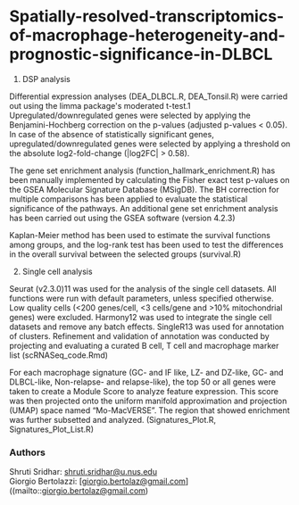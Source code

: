 # Spatially-resolved-transcriptomics-of-macrophage-heterogeneity-and-prognostic-significance-in-DLBCL


1. DSP analysis 


Differential expression analyses (DEA_DLBCL.R, DEA_Tonsil.R) were carried out using the limma package's moderated t-test.1 Upregulated/downregulated genes were selected by applying the Benjamini-Hochberg correction on the p-values (adjusted p-values < 0.05). In case of the absence of statistically significant genes, upregulated/downregulated genes were selected by applying a threshold on the absolute log2-fold-change (|log2FC| > 0.58).

The gene set enrichment analysis (function_hallmark_enrichment.R) has been manually implemented by calculating the Fisher exact test p-values on the GSEA Molecular Signature Database (MSigDB). The BH correction for multiple comparisons has been applied to evaluate the statistical significance of the pathways. An additional gene set enrichment analysis has been carried out using the GSEA software (version 4.2.3)

Kaplan-Meier method has been used to estimate the survival functions among groups, and the log-rank test has been used to test the differences in the overall survival between the selected groups (survival.R)

2. Single cell analysis 

Seurat (v2.3.0)11 was used for the analysis of the single cell datasets. All functions were run with default parameters, unless specified otherwise. Low quality cells (<200 genes/cell, <3 cells/gene and >10% mitochondrial genes) were excluded. Harmony12 was used to integrate the single cell datasets and remove any batch effects. SingleR13 was used for annotation of clusters. Refinement and validation of annotation was conducted by projecting and evaluating a curated B cell, T cell and macrophage marker list (scRNASeq_code.Rmd)

For each macrophage signature (GC- and IF like, LZ- and DZ-like, GC- and DLBCL-like, Non-relapse- and relapse-like), the top 50 or all genes were taken to create a Module Score to analyze feature expression. This score was then projected onto the uniform manifold approximation and projection (UMAP) space named “Mo-MacVERSE”. The region that showed enrichment was further subsetted and analyzed. (Signatures_Plot.R, Signatures_Plot_List.R)

### Authors
Shruti Sridhar: [shruti.sridhar@u.nus.edu](mailto::shruti.sridhar@u.nus.edu) <br>
Giorgio Bertolazzi: [giorgio.bertolaz@gmail.com]((mailto::giorgio.bertolaz@gmail.com)
